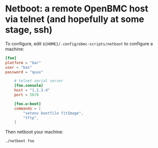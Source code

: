 # Netboot: a remote OpenBMC host via telnet (and hopefully at some stage, ssh)

To configure, edit `${HOME}/.config/obmc-scripts/netboot` to configure a
machine:

```toml
[foo]
platform = "bar"
user = "baz"
password = "quux"

    # telnet serial server
    [foo.console]
    host = "1.2.3.4"
    port = 5678

    [foo.u-boot]
    commands = [
        "setenv bootfile fitImage",
        "tftp",
    ]
```

Then netboot your machine:

```sh
./netboot foo
```

